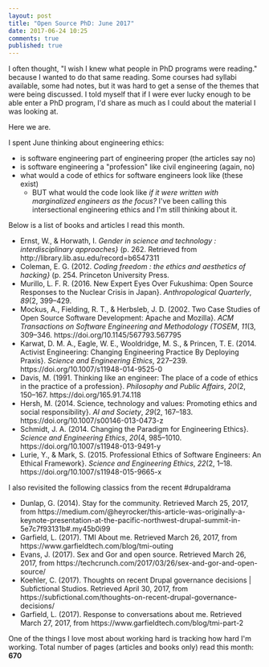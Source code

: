 ```yaml
---
layout: post
title: "Open Source PhD: June 2017"
date: 2017-06-24 10:25
comments: true
published: true
---
```


I often thought, "I wish I knew what people in PhD programs were reading." because I wanted to do that same reading. Some courses had syllabi available, some had notes, but it was hard to get a sense of the themes that were being discussed.  I told myself that if I were ever lucky enough to be able enter a PhD program, I'd share as much as I could about the material I was looking at.

Here we are.

I spent June thinking about engineering ethics:
- is software engineering part of engineering proper (the articles say no)
- is software engineering a "profession" like civil engineering (again, no)
- what would a code of ethics for software engineers look like (these exist)
    - BUT what would the code look like _if it were written with marginalized engineers as the focus?_ I've been calling this intersectional engineering ethics and I'm still thinking about it.

Below is a list of books and articles I read this month.

<ul>
<li>
Ernst, W., &amp; Horwath, I. <i>Gender in science and technology : interdisciplinary approaches}</i> (p. 262. Retrieved from http://library.lib.asu.edu/record=b6547311 </li>
<li>
Coleman, E. G. (2012. <i>Coding freedom : the ethics and aesthetics of hacking}</i> (p. 254. Princeton University Press.
</li>
<li>
Murillo, L. F. R. (2016. New Expert Eyes Over Fukushima: Open Source Responses to the Nuclear Crisis in Japan}. <i>Anthropological Quarterly</i>, <i>89</i>(2, 399–429.
</li>
<li>
Mockus, A., Fielding, R. T., &amp; Herbsleb, J. D. (2002. Two Case Studies of Open Source Software Development: Apache and Mozilla}. <i>ACM Transactions on Software Engineering and Methodology (TOSEM</i>, <i>11</i>(3, 309–346. https://doi.org/10.1145/567793.567795
</li>
<li>
Karwat, D. M. A., Eagle, W. E., Wooldridge, M. S., &amp; Princen, T. E. (2014. Activist Engineering: Changing Engineering Practice By Deploying Praxis}. <i>Science and Engineering Ethics</i>, 227–239. https://doi.org/10.1007/s11948-014-9525-0
</li>
<li>
Davis, M. (1991. Thinking like an engineer: The place of a code of ethics in the practice of a profession}. <i>Philosophy and Public Affairs</i>, <i>20</i>(2, 150–167. https://doi.org/165.91.74.118
</li>
<li>
Hersh, M. (2014. Science, technology and values: Promoting ethics and social responsibility}. <i>AI and Society</i>, <i>29</i>(2, 167–183. https://doi.org/10.1007/s00146-013-0473-z
</li>
<li>
Schmidt, J. A. (2014. Changing the Paradigm for Engineering Ethics}. <i>Science and Engineering Ethics</i>, <i>20</i>(4, 985–1010. https://doi.org/10.1007/s11948-013-9491-y
</li>
<li>
Lurie, Y., &amp; Mark, S. (2015. Professional Ethics of Software Engineers: An Ethical Framework}. <i>Science and Engineering Ethics</i>, <i>22</i>(2, 1–18. https://doi.org/10.1007/s11948-015-9665-x
</li>
</ul>



I also revisited the following classics from the recent #drupaldrama

<ul>
<li> Dunlap, G. (2014). Stay for the community. Retrieved March 25, 2017, from https://medium.com/@heyrocker/this-article-was-originally-a-keynote-presentation-at-the-pacific-northwest-drupal-summit-in-5e7c7f93131b#.my45b0i99 </li>
<li> Garfield, L. (2017). TMI About me. Retrieved March 26, 2017, from https://www.garfieldtech.com/blog/tmi-outing </li>
<li> Evans, J. (2017). Sex and Gor and open source. Retrieved March 26, 2017, from https://techcrunch.com/2017/03/26/sex-and-gor-and-open-source/</li>
<li> Koehler, C. (2017). Thoughts on recent Drupal governance decisions | Subfictional Studios. Retrieved April 30, 2017, from https://subfictional.com/thoughts-on-recent-drupal-governance-decisions/ </li>
<li> Garfield, L. (2017). Response to conversations about me. Retrieved March 27, 2017, from https://www.garfieldtech.com/blog/tmi-part-2</li>
</ul>



One of the things I love most about working hard is tracking how hard I'm working.  Total number of pages (articles and books only) read this month: **670**
